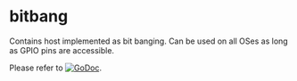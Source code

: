 # bitbang

Contains host implemented as bit banging. Can be used on all OSes as long as
GPIO pins are accessible.

Please refer to
[![GoDoc](https://godoc.org/github.com/maruel/dlibox/go/pio/host/drivers/bitbang?status.svg)](https://godoc.org/github.com/maruel/dlibox/go/pio/host/drivers/bitbang).
